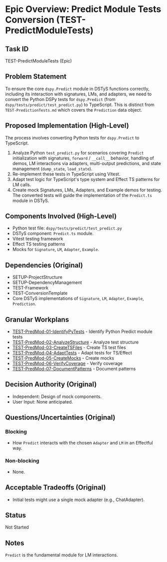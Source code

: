 # Epic Overview: Predict Module Tests Conversion (TEST-PredictModuleTests)

## Task ID
TEST-PredictModuleTests (Epic)

## Problem Statement
To ensure the core `dspy.Predict` module in DSTyS functions correctly, including its interaction with signatures, LMs, and adapters, we need to convert the Python DSPy tests for `dspy.Predict` (from `dspy/tests/predict/test_predict.py`) to TypeScript. This is distinct from `TEST-PredictionTests.md` which covers the `Prediction` data object.

## Proposed Implementation (High-Level)
The process involves converting Python tests for `dspy.Predict` to TypeScript.
1.  Analyze Python `test_predict.py` for scenarios covering `Predict` initialization with signatures, `forward` / `__call__` behavior, handling of demos, LM interactions via adapters, multi-output predictions, and state management (`dump_state`, `load_state`).
2.  Re-implement these tests in TypeScript using Vitest.
3.  Adapt test logic for TypeScript's type system and Effect TS patterns for LM calls.
4.  Create mock Signatures, LMs, Adapters, and Example demos for testing.
The converted tests will guide the implementation of the `Predict.ts` module in DSTyS.

## Components Involved (High-Level)
- Python test file: `dspy/tests/predict/test_predict.py`
- DSTyS component: `Predict.ts` module.
- Vitest testing framework
- Effect TS testing patterns
- Mocks for `Signature`, `LM`, `Adapter`, `Example`.

## Dependencies (Original)
- SETUP-ProjectStructure
- SETUP-DependencyManagement
- TEST-Framework
- TEST-ConversionTemplate
- Core DSTyS implementations of `Signature`, `LM`, `Adapter`, `Example`, `Prediction`.

## Granular Workplans
- [TEST-PredMod-01-IdentifyPyTests](../../Documentation/Plans/TEST-PredMod-01-IdentifyPyTests.md) - Identify Python Predict module tests
- [TEST-PredMod-02-AnalyzeStructure](../../Documentation/Plans/TEST-PredMod-02-AnalyzeStructure.md) - Analyze test structure
- [TEST-PredMod-03-CreateTSFiles](../../Documentation/Plans/TEST-PredMod-03-CreateTSFiles.md) - Create TS test files
- [TEST-PredMod-04-AdaptTests](../../Documentation/Plans/TEST-PredMod-04-AdaptTests.md) - Adapt tests for TS/Effect
- [TEST-PredMod-05-CreateMocks](../../Documentation/Plans/TEST-PredMod-05-CreateMocks.md) - Create mocks
- [TEST-PredMod-06-VerifyCoverage](../../Documentation/Plans/TEST-PredMod-06-VerifyCoverage.md) - Verify coverage
- [TEST-PredMod-07-DocumentPatterns](../../Documentation/Plans/TEST-PredMod-07-DocumentPatterns.md) - Document patterns

## Decision Authority (Original)
- Independent: Design of mock components.
- User Input: None anticipated.

## Questions/Uncertainties (Original)
### Blocking
- How `Predict` interacts with the chosen `Adapter` and `LM` in an Effectful way.
### Non-blocking
- None.

## Acceptable Tradeoffs (Original)
- Initial tests might use a single mock adapter (e.g., ChatAdapter).

## Status
Not Started

## Notes
`Predict` is the fundamental module for LM interactions.